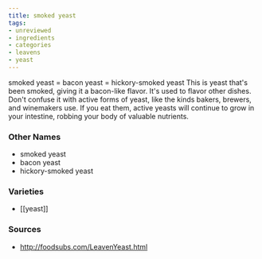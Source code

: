 ```yaml
---
title: smoked yeast
tags:
- unreviewed
- ingredients
- categories
- leavens
- yeast
---
```

smoked yeast = bacon yeast = hickory-smoked yeast This is yeast that's been smoked, giving it a bacon-like flavor. It's used to flavor other dishes. Don't confuse it with active forms of yeast, like the kinds bakers, brewers, and winemakers use. If you eat them, active yeasts will continue to grow in your intestine, robbing your body of valuable nutrients.

### Other Names

* smoked yeast
* bacon yeast
* hickory-smoked yeast

### Varieties

* [[yeast]]

### Sources
* http://foodsubs.com/LeavenYeast.html
